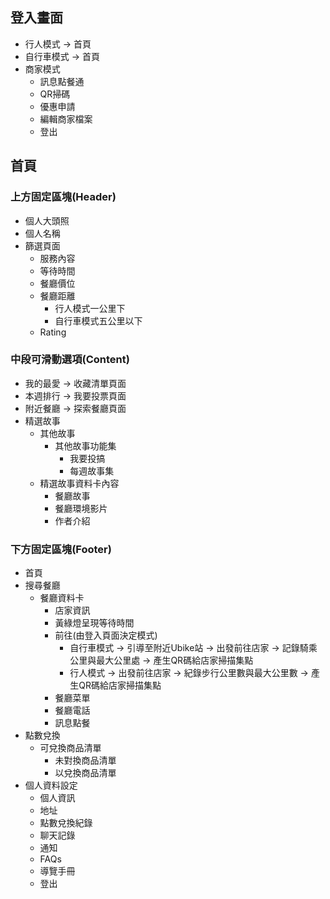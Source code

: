 ## 登入畫面

- 行人模式 -> 首頁
- 自行車模式 -> 首頁  
- 商家模式
  - 訊息點餐通
  - QR掃碼
  - 優惠申請
  - 編輯商家檔案
  - 登出

## 首頁  

### 上方固定區塊(Header)

- 個人大頭照  
- 個人名稱
- 篩選頁面
  - 服務內容
  - 等待時間
  - 餐廳價位  
  - 餐廳距離
    - 行人模式一公里下
    - 自行車模式五公里以下 
  - Rating

### 中段可滑動選項(Content)

- 我的最愛 -> 收藏清單頁面
- 本週排行 -> 我要投票頁面
- 附近餐廳 -> 探索餐廳頁面
- 精選故事
  - 其他故事
    - 其他故事功能集
      - 我要投搞
      - 每週故事集
  - 精選故事資料卡內容 
    - 餐廳故事
    - 餐廳環境影片
    - 作者介紹

### 下方固定區塊(Footer)

- 首頁
- 搜尋餐廳 
  - 餐廳資料卡
    - 店家資訊
    - 黃綠燈呈現等待時間
    - 前往(由登入頁面決定模式)
      - 自行車模式
        -> 引導至附近Ubike站 -> 出發前往店家 -> 記錄騎乘公里與最大公里處 -> 產生QR碼給店家掃描集點
      - 行人模式 
        -> 出發前往店家 -> 紀錄步行公里數與最大公里數 -> 產生QR碼給店家掃描集點
    - 餐廳菜單
    - 餐廳電話
    - 訊息點餐
- 點數兌換
  - 可兌換商品清單 
    - 未對換商品清單
    - 以兌換商品清單
- 個人資料設定
  - 個人資訊
  - 地址
  - 點數兌換紀錄
  - 聊天記錄
  - 通知
  - FAQs
  - 導覽手冊
  - 登出
